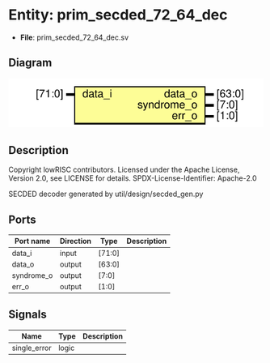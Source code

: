 # Entity: prim_secded_72_64_dec

- **File**: prim_secded_72_64_dec.sv
## Diagram

![Diagram](prim_secded_72_64_dec.svg "Diagram")
## Description

 Copyright lowRISC contributors.
 Licensed under the Apache License, Version 2.0, see LICENSE for details.
 SPDX-License-Identifier: Apache-2.0

 SECDED decoder generated by util/design/secded_gen.py

## Ports

| Port name  | Direction | Type   | Description |
| ---------- | --------- | ------ | ----------- |
| data_i     | input     | [71:0] |             |
| data_o     | output    | [63:0] |             |
| syndrome_o | output    | [7:0]  |             |
| err_o      | output    | [1:0]  |             |
## Signals

| Name         | Type  | Description |
| ------------ | ----- | ----------- |
| single_error | logic |             |
